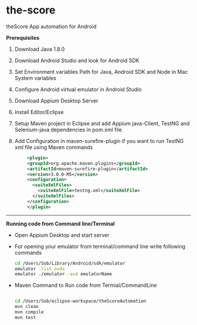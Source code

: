 # the-score
theScore App automation for Android


**Prerequisites**

1. Download Java 1.8.0

2. Download Android Studio and look for Android SDK

3. Set Environment variables Path for Java, Android SDK and Node in Mac System variables

4. Configure Android virtual emulator in Android Studio

5. Download Appium Desktop Server

6. Install Editor/Eclipse

7. Setup Maven project in Eclipse and add Appium java-Client, TestNG and Selenium-java dependencies in pom.xml file

8. Add Configuration in maven-surefire-plugin if you want to run TestNG xml file using Maven commands

```xml
        <plugin>
        <groupId>org.apache.maven.plugins</groupId>
        <artifactId>maven-surefire-plugin</artifactId>
        <version>3.0.0-M5</version>
        <configuration>
          <suiteXmlFiles>
            <suiteXmlFile>testng.xml</suiteXmlFile>
          </suiteXmlFiles>
        </configuration>
        </plugin>

```

---

**Running code from Command line/Terminal**

- Open Appium Desktop and start server

- For opening your emulator from terminal/command line write following commands

   ``` zsh
   cd /Users/Sob/Library/Android/sdk/emulator
   emulator -list-avds
   emulator ./emulator -avd emulatorName

   ```


- Maven Command to Run code from Termial/CommandLine
  
  ```zsh
  
  cd /Users/Sob/eclipse-workspace/theScoreAutomation 
  mvn clean
  mvn compile
  mvn test
  
  ```





